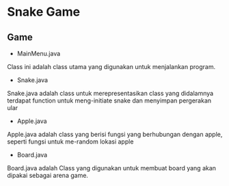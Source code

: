 # Snake Game
## Game

* MainMenu.java

Class ini adalah class utama yang digunakan untuk menjalankan program.

* Snake.java

Snake.java adalah class untuk merepresentasikan class yang didalamnya terdapat function untuk meng-initiate snake dan menyimpan pergerakan ular

* Apple.java

Apple.java adalah class yang berisi fungsi yang berhubungan dengan apple, seperti fungsi untuk me-random lokasi apple

* Board.java

Board.java adalah Class yang digunakan untuk membuat board yang akan dipakai sebagai arena game.
